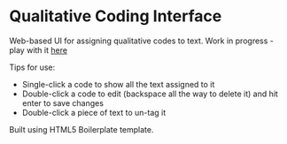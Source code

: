 # Qualitative Coding Interface
Web-based UI for assigning qualitative codes to text. Work in progress - play with it [here](https://dwb264.github.io/qualitative-coding/index.html)

Tips for use:
* Single-click a code to show all the text assigned to it
* Double-click a code to edit (backspace all the way to delete it) and hit enter to save changes
* Double-click a piece of text to un-tag it

Built using HTML5 Boilerplate template.

